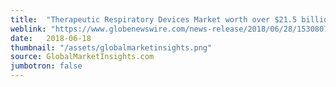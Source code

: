 ```yaml
---
title:  "Therapeutic Respiratory Devices Market worth over $21.5 billion by 2024"
weblink: "https://www.globenewswire.com/news-release/2018/06/28/1530807/0/en/Therapeutic-Respiratory-Devices-Market-worth-over-21-5-billion-by-2024-Global-Market-Insights-Inc.html"
date:   2018-06-18
thumbnail: "/assets/globalmarketinsights.png"
source: GlobalMarketInsights.com
jumbotron: false
---
```

